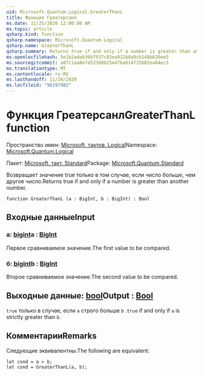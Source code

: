 ```yaml
---
uid: Microsoft.Quantum.Logical.GreaterThanL
title: Функция Греатерсанл
ms.date: 11/25/2020 12:00:00 AM
ms.topic: article
qsharp.kind: function
qsharp.namespace: Microsoft.Quantum.Logical
qsharp.name: GreaterThanL
qsharp.summary: Returns true if and only if a number is greater than another number.
ms.openlocfilehash: 5e1b2adab36b7937c83ea912b8a9cb148b626ee5
ms.sourcegitcommit: a87c1aa8e7453360025e47ba614f25b02ea84ec3
ms.translationtype: MT
ms.contentlocale: ru-RU
ms.lasthandoff: 11/26/2020
ms.locfileid: "96197982"
---
```

# <a name="greaterthanl-function"></a><span data-ttu-id="a0cb6-102">Функция Греатерсанл</span><span class="sxs-lookup"><span data-stu-id="a0cb6-102">GreaterThanL function</span></span>

<span data-ttu-id="a0cb6-103">Пространство имен: [Microsoft. тактов. Logical](xref:Microsoft.Quantum.Logical)</span><span class="sxs-lookup"><span data-stu-id="a0cb6-103">Namespace: [Microsoft.Quantum.Logical](xref:Microsoft.Quantum.Logical)</span></span>

<span data-ttu-id="a0cb6-104">Пакет: [Microsoft. такт. Standard](https://nuget.org/packages/Microsoft.Quantum.Standard)</span><span class="sxs-lookup"><span data-stu-id="a0cb6-104">Package: [Microsoft.Quantum.Standard](https://nuget.org/packages/Microsoft.Quantum.Standard)</span></span>


<span data-ttu-id="a0cb6-105">Возвращает значение true только в том случае, если число больше, чем другое число.</span><span class="sxs-lookup"><span data-stu-id="a0cb6-105">Returns true if and only if a number is greater than another number.</span></span>

```qsharp
function GreaterThanL (a : BigInt, b : BigInt) : Bool
```


## <a name="input"></a><span data-ttu-id="a0cb6-106">Входные данные</span><span class="sxs-lookup"><span data-stu-id="a0cb6-106">Input</span></span>

### <a name="a--bigint"></a><span data-ttu-id="a0cb6-107">a: [bigint](xref:microsoft.quantum.lang-ref.bigint)</span><span class="sxs-lookup"><span data-stu-id="a0cb6-107">a : [BigInt](xref:microsoft.quantum.lang-ref.bigint)</span></span>

<span data-ttu-id="a0cb6-108">Первое сравниваемое значение.</span><span class="sxs-lookup"><span data-stu-id="a0cb6-108">The first value to be compared.</span></span>


### <a name="b--bigint"></a><span data-ttu-id="a0cb6-109">б: [bigint](xref:microsoft.quantum.lang-ref.bigint)</span><span class="sxs-lookup"><span data-stu-id="a0cb6-109">b : [BigInt](xref:microsoft.quantum.lang-ref.bigint)</span></span>

<span data-ttu-id="a0cb6-110">Второе сравниваемое значение.</span><span class="sxs-lookup"><span data-stu-id="a0cb6-110">The second value to be compared.</span></span>



## <a name="output--bool"></a><span data-ttu-id="a0cb6-111">Выходные данные: [bool](xref:microsoft.quantum.lang-ref.bool)</span><span class="sxs-lookup"><span data-stu-id="a0cb6-111">Output : [Bool](xref:microsoft.quantum.lang-ref.bool)</span></span>

<span data-ttu-id="a0cb6-112">`true` только в случае, если `a` строго больше `b` .</span><span class="sxs-lookup"><span data-stu-id="a0cb6-112">`true` if and only if `a` is strictly greater than `b`.</span></span>

## <a name="remarks"></a><span data-ttu-id="a0cb6-113">Комментарии</span><span class="sxs-lookup"><span data-stu-id="a0cb6-113">Remarks</span></span>

<span data-ttu-id="a0cb6-114">Следующие эквивалентны:</span><span class="sxs-lookup"><span data-stu-id="a0cb6-114">The following are equivalent:</span></span>

```Q#
let cond = a > b;
let cond = GreaterThanL(a, b);
```